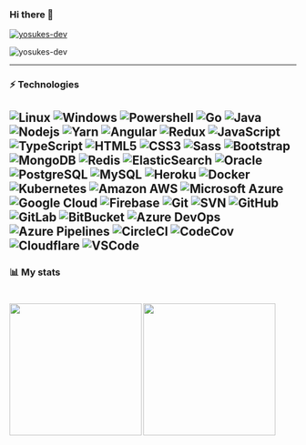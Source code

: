 ### Hi there 👋

<!--
**yosukes-dev/yosukes-dev** is a ✨ _special_ ✨ repository because its `README.md` (this file) appears on your GitHub profile.

Here are some ideas to get you started:

- 🔭 I’m currently working on ...
- 🌱 I’m currently learning ...
- 👯 I’m looking to collaborate on ...
- 🤔 I’m looking for help with ...
- 💬 Ask me about ...
- 📫 How to reach me: ...
- 😄 Pronouns: ...
- ⚡ Fun fact: ...
-->

<p align="left"> <a href="https://github.com/ryo-ma/github-profile-trophy"><img src="https://github-profile-trophy.vercel.app/?username=yosukes-dev" alt="yosukes-dev" /></a> </p>

<p><img align="center" src="https://github-readme-streak-stats.herokuapp.com/?user=yosukes-dev&" alt="yosukes-dev" /></p>

---
### ⚡ Technologies

![Linux](https://img.shields.io/badge/-Linux-000000.svg?logo=linux&style=flat-square)
![Windows](https://img.shields.io/badge/-Windows-0078D6.svg?logo=windows&style=flat-square)
![Powershell](https://img.shields.io/badge/-Powershell-000000.svg?logo=powershell&style=flat-square)
![Go](https://img.shields.io/badge/-Go-76E1FE.svg?logo=go&style=flat-square)
![Java](https://img.shields.io/badge/-Java-007396.svg?logo=java&style=flat-square)
![Nodejs](https://img.shields.io/badge/-Nodejs-black?style=flat-square&logo=Node.js)
![Yarn](https://img.shields.io/badge/-Yarn-000000.svg?logo=yarn&style=flat-square)
![Angular](https://img.shields.io/badge/-Angular-DD0031.svg?logo=angular&style=flat-square)
![Redux](https://img.shields.io/badge/-Redux-764ABC.svg?logo=redux&style=flat-square)
![JavaScript](https://img.shields.io/badge/-JavaScript-black?style=flat-square&logo=javascript)
![TypeScript](https://img.shields.io/badge/-TypeScript-007ACC?style=flat-square&logo=typescript)
![HTML5](https://img.shields.io/badge/-HTML5-E34F26?style=flat-square&logo=html5&logoColor=white)
![CSS3](https://img.shields.io/badge/-CSS3-1572B6?style=flat-square&logo=css3)
![Sass](https://img.shields.io/badge/-Sass-000000.svg?logo=sass&style=flat-square)
![Bootstrap](https://img.shields.io/badge/-Bootstrap-563D7C?style=flat-square&logo=bootstrap)
![MongoDB](https://img.shields.io/badge/-MongoDB-black?style=flat-square&logo=mongodb)
![Redis](https://img.shields.io/badge/-Redis-black?style=flat-square&logo=Redis)
![ElasticSearch](https://img.shields.io/badge/-ElasticSearch-005571?style=flat-square&logo=elasticsearch)
![Oracle](https://img.shields.io/badge/-Oracle-F80000.svg?logo=oracle&style=flat-square)
![PostgreSQL](https://img.shields.io/badge/-PostgreSQL-336791?style=flat-square&logo=postgresql)
![MySQL](https://img.shields.io/badge/-MySQL-black?style=flat-square&logo=mysql)
![Heroku](https://img.shields.io/badge/-Heroku-430098?style=flat-square&logo=heroku)
![Docker](https://img.shields.io/badge/-Docker-black?style=flat-square&logo=docker)
![Kubernetes](https://img.shields.io/badge/-Kubernetes-black.svg?logo=kubernetes&style=flat-square)
![Amazon AWS](https://img.shields.io/badge/Amazon%20AWS-232F3E?style=flat-square&logo=amazon-aws)
![Microsoft Azure](https://img.shields.io/badge/Microsoft%20Azure-232F7E?style=flat-square&logo=microsoft-azure)
![Google Cloud](https://img.shields.io/badge/Google%20Cloud-black?style=flat-square&logo=google-cloud)
![Firebase](https://img.shields.io/badge/-Firebase-FF9e3d.svg?logo=firebase&style=flat-square)
![Git](https://img.shields.io/badge/-Git-black?style=flat-square&logo=git)
![SVN](https://img.shields.io/badge/-Subversion-000000.svg?logo=subversion&style=flat-square)
![GitHub](https://img.shields.io/badge/-GitHub-181717?style=flat-square&logo=github)
![GitLab](https://img.shields.io/badge/-GitLab-FCA121?style=flat-square&logo=gitlab)
![BitBucket](https://img.shields.io/badge/-BitBucket-darkblue?style=flat-square&logo=bitbucket)
![Azure DevOps](https://img.shields.io/badge/-Azure%20devops-0078D7.svg?logo=azure-devops&style=flat-square)
![Azure Pipelines](https://img.shields.io/badge/-Azure%20pipelines-2560E0.svg?logo=azure-pipelines&style=flat-square)
![CircleCI](https://img.shields.io/badge/-Circleci-343434.svg?logo=circleci&style=flat-square)
![CodeCov](https://img.shields.io/badge/-Codecov-000000.svg?logo=codecov&style=flat-square)
![Cloudflare](https://img.shields.io/badge/-Cloudflare-000000.svg?logo=cloudflare&style=flat-square)
![VSCode](https://img.shields.io/badge/-Visual%20Studio%20Code-007ACC.svg?style=flat-square&logo=visual-studio-code)
---

### 📊 My stats

<h1>

<a href="https://github.com/anuraghazra/github-readme-stats"><img align="left" height="232rem" src="https://github-readme-stats.vercel.app/api/top-langs/?username=yosukes-dev&theme=tokyonight" /></a>
<a href="https://github.com/anuraghazra/github-readme-stats"><img align="center" height="232rem" src="https://github-readme-stats.vercel.app/api?username=yosukes-dev&theme=tokyonight" /></a>
